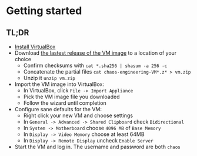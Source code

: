 # Getting started

## TL;DR

- [Install VirtualBox](https://www.virtualbox.org/wiki/Downloads)
- Download [the lastest release of the VM image](https://github.com/seeker89/chaos-engineering-in-action/releases) to a location of your choice
  - Confirm checksums with `cat *.sha256 | shasum -a 256 -c`
  - Concatenate the partial files `cat chaos-engineering-VM*.z* > vm.zip`
  - Unzip it `unzip vm.zip`
- Import the VM image into VirtualBox:
  - In VirtualBox, click `File -> Import Appliance`
  - Pick the VM image file you downloaded
  - Follow the wizard until completion
- Configure sane defaults for the VM:
  - Right click your new VM and choose settings
  - In `General -> Advanced -> Shared Clipboard` check `Bidirectional`
  - In `System -> Motherboard` choose `4096 MB` of `Base Memory`
  - In `Display -> Video Memory` choose at least 64MB
  - In `Display -> Remote Display` uncheck `Enable Server`
- Start the VM and log in. The username and password are both `chaos`
